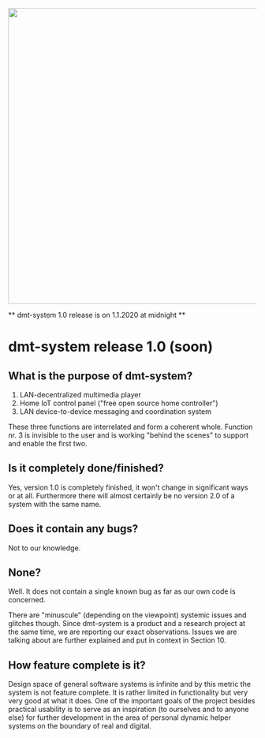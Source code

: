 <!-- <img src="https://github.com/uniqpath/info/blob/master/assets/img/dmt-logo.png?raw=true" width="500px"> -->
<!-- <img src="https://github.com/uniqpath/info/blob/master/assets/img/dmt-logo-with-tagline.png?raw=true&ver=5" width="600px"> -->
<img src="https://github.com/uniqpath/info/blob/master/assets/img/screens/wireframe1.jpg?raw=true&ver=1" width="600px">

<!-- <img src="https://github.com/uniqpath/info/blob/master/assets/img/screens/home_inside_brave_new_tab.png?raw=true&v=2"> -->

** dmt-system 1.0 release is on 1.1.2020 at midnight **

# dmt-system release 1.0 (soon)

## What is the purpose of dmt-system?

1.  LAN-decentralized multimedia player
2.  Home IoT control panel ("free open source home controller")
3.  LAN device-to-device messaging and coordination system

These three functions are interrelated and form a coherent whole. Function nr. 3 is invisible to the user and is working "behind the scenes" to support and enable the first two.

## Is it completely done/finished?

Yes, version 1.0 is completely finished, it won't change in significant ways or at all.
Furthermore there will almost certainly be no version 2.0 of a system with the same name.

## Does it contain any bugs?

Not to our knowledge.

## None?

Well. It does not contain a single known bug as far as our own code is concerned.

There are "minuscule" (depending on the viewpoint) systemic issues and glitches though. Since dmt-system is a product and a research project at the same time, we are reporting our exact observations. Issues we are talking about are further explained and put in context in Section 10.

## How feature complete is it?

Design space of general software systems is infinite and by this metric the system is not feature complete. It is rather limited in functionality but very very good at what it does. One of the important goals of the project besides practical usability is to serve as an inspiration (to ourselves and to anyone else) for further development in the area of personal dynamic helper systems on the boundary of real and digital.
